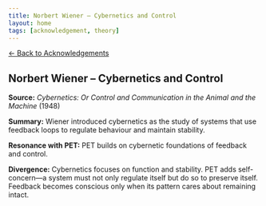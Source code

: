 ```yaml
---
title: Norbert Wiener – Cybernetics and Control
layout: home
tags: [acknowledgement, theory]
---
```


[← Back to Acknowledgements](/ideas/acknowledgements/)

## Norbert Wiener – Cybernetics and Control

**Source:** *Cybernetics: Or Control and Communication in the Animal and the Machine* (1948)

**Summary:** Wiener introduced cybernetics as the study of systems that use feedback loops to regulate behaviour and maintain stability.

**Resonance with PET:** PET builds on cybernetic foundations of feedback and control.

**Divergence:** Cybernetics focuses on function and stability. PET adds self-concern—a system must not only regulate itself but do so to preserve itself. Feedback becomes conscious only when its pattern cares about remaining intact.
